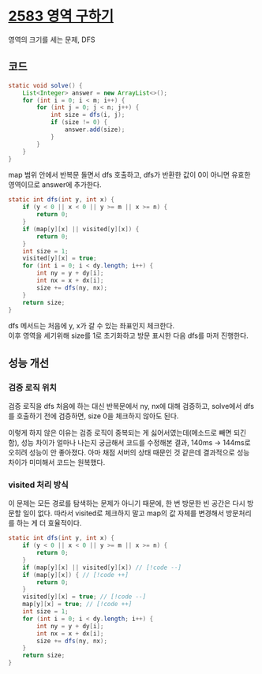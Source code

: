# [2583 영역 구하기](https://www.acmicpc.net/problem/2583)
영역의 크기를 세는 문제, DFS

## 코드
```java
static void solve() {
    List<Integer> answer = new ArrayList<>();
    for (int i = 0; i < m; i++) {
        for (int j = 0; j < n; j++) {
            int size = dfs(i, j);
            if (size != 0) {
                answer.add(size);
            }
        }
    }
}
```
map 범위 안에서 반복문 돌면서 dfs 호출하고, dfs가 반환한 값이 0이 아니면 유효한 영역이므로 answer에 추가한다.
```java
static int dfs(int y, int x) {
    if (y < 0 || x < 0 || y >= m || x >= n) {
        return 0;
    }
    if (map[y][x] || visited[y][x]) {
        return 0;
    }
    int size = 1;
    visited[y][x] = true;
    for (int i = 0; i < dy.length; i++) {
        int ny = y + dy[i];
        int nx = x + dx[i];
        size += dfs(ny, nx);
    }
    return size;
}
```
dfs 메서드는 처음에 y, x가 갈 수 있는 좌표인지 체크한다.  
이후 영역을 세기위해 size를 1로 초기화하고 방문 표시한 다음 dfs를 마저 진행한다.

## 성능 개선

### 검증 로직 위치
검증 로직을 dfs 처음에 하는 대신 반복문에서 ny, nx에 대해 검증하고, solve에서 dfs를 호출하기 전에 검증하면, size 0을 체크하지 않아도 된다.

이렇게 하지 않은 이유는 검증 로직이 중복되는 게 싫어서였는데(메소드로 빼면 되긴 함), 성능 차이가 얼마나 나는지 궁금해서 코드를 수정해본 결과, 140ms -> 144ms로 오히려 성능이 안 좋아졌다. 아마 채점 서버의 상태 때문인 것 같은데 결과적으로 성능 차이가 미미해서 코드는 원복했다.

### visited 처리 방식
이 문제는 모든 경로를 탐색하는 문제가 아니기 때문에, 한 번 방문한 빈 공간은 다시 방문할 일이 없다. 따라서 visited로 체크하지 말고 map의 값 자체를 변경해서 방문처리를 하는 게 더 효율적이다.
```java
static int dfs(int y, int x) {
    if (y < 0 || x < 0 || y >= m || x >= n) {
        return 0;
    }
    if (map[y][x] || visited[y][x]) // [!code --]
    if (map[y][x]) { // [!code ++]
        return 0;
    }
    visited[y][x] = true; // [!code --]
    map[y][x] = true; // [!code ++]
    int size = 1;
    for (int i = 0; i < dy.length; i++) {
        int ny = y + dy[i];
        int nx = x + dx[i];
        size += dfs(ny, nx);
    }
    return size;
}
```
